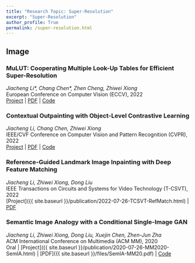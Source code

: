```yaml
---
title: "Research Topic: Super-Resolution"
excerpt: "Super-Resolution"
author_profile: True
permalink: /super-resolution.html
---
```



<!-- ![SemIA]({{ site.baseurl }}/images/SemIA/teaser.png) -->
## Image

### MuLUT: Cooperating Multiple Look-Up Tables for Efficient Super-Resolution
*Jiacheng Li\*, Chang Chen\*, Zhen Cheng, Zhiwei Xiong* <br>
<span><pub>European Conference on Computer Vision (ECCV), 2022</pub></span> <br>
[Project](https://mulut.pages.dev) |
[PDF](https://www.ecva.net/papers/eccv_2022/papers_ECCV/papers/136780234.pdf) |
[Code](https://github.com/ddlee-cn/MuLUT)


<!-- ![CTOut]({{ site.baseurl }}/images/CTOut/teaser.png) -->

### Contextual Outpainting with Object-Level Contrastive Learning
*Jiacheng Li, Chang Chen, Zhiwei Xiong* <br>
<span><pub>IEEE/CVF Conference on Computer Vision and Pattern Recognition (CVPR), 2022</pub></span> <br> 
[Project](https://ddlee-cn.github.io/cto-gan/) | 
[PDF](https://openaccess.thecvf.com/content/CVPR2022/papers/Li_Contextual_Outpainting_With_Object-Level_Contrastive_Learning_CVPR_2022_paper.pdf) | 
[Code](https://mailustceducn-my.sharepoint.com/:f:/g/personal/jclee_mail_ustc_edu_cn/Elzm9EwS83JDiBuaxJOiBvIB0VuHprzuHABp6rctX37kSg?e=ottSJn)

<!-- , [Paper]({{ site.baseurl }}/files/SemIA-MM20.pdf) , [Slides]({{ site.baseurl }}/files/SemIA-MM20-slides.pdf) , [Video(ACM DL)](https://dl.acm.org/doi/10.1145/3394171.3413601) -->

### Reference-Guided Landmark Image Inpainting with Deep Feature Matching 
*Jiacheng Li, Zhiwei Xiong, Dong Liu* <br>
<span><pub>IEEE Transactions on Circuits and Systems for Video Technology (T-CSVT), 2022</pub></span> <br>
[Project]({{ site.baseurl }}/publication/2022-07-26-TCSVT-RefMatch.html) |
[PDF](https://ieeexplore.ieee.org/document/9840396)


### Semantic Image Analogy with a Conditional Single-Image GAN 
*Jiacheng Li, Zhiwei Xiong, Dong Liu, Xuejin Chen, Zhen-Jun Zha* <br>
<span><pub>ACM International Conference on Multimedia (ACM MM), 2020</pub></span> <br>
<span><highlighted>Oral</highlighted><span> |
[Project]({{ site.baseurl }}/publication/2020-07-26-MM2020-SemIA.html) |
[PDF]({{ site.baseurl }}/files/SemIA-MM20.pdf) |
[Code](https://github.com/ddlee-cn/SemIA)
